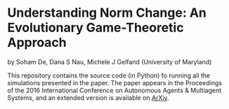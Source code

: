 # Understanding Norm Change: An Evolutionary Game-Theoretic Approach
by Soham De, Dana S Nau, Michele J Gelfand (University of Maryland)

This repository contains the source code (in Python) fo running all the simulations presented in the paper. The paper appears in the Proceedings of the 2016 International Conference on Autonomous Agents & Multiagent Systems, and an extended version is available on [ArXiv](https://arxiv.org/).
